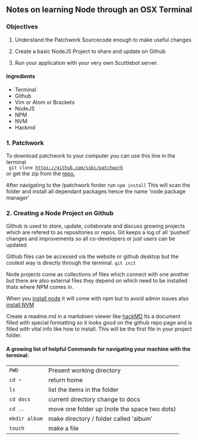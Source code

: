<h2> Notes on learning Node through an OSX Terminal</h2>
<h3>Objectives</h3>

1. Understand the Patchwork Sourcecode enough to make useful changes
1. Create a basic NodeJS Project to share and update on Github

1. Run your application with your very own Scuttlebot server.

<h4>Ingredients</h4>

* Terminal
* Github
* Vim or Atom or Brackets
* NodeJS
* NPM
* NVM
* Hackmd

<h3>1. Patchwork </h3> 

To download patchwork to your computer you can use this line in the terminal  
<code> git clone https://github.com/ssbc/patchwork </code>
or get the zip from the [repo.](https://github.com/ssbc/patchwork)  

After navigating to the /patchwork forder run 
`npm install`
This will scan the folder and install all dependant packages hence the name 'node package manager'



<h3> 2. Creating a Node Project on Github </h3>

Github is used to store, update, collaborate and discuss growing projects which are refered to as repositories or repos. Git keeps a log of all 'pushed' changes and improvements so all co-developers or just users can be updated. 

Github files can be accessed via the website or github desktop but the coolest way is directly through the terminal. `git init`


Node projects come as collections of files which connect with one another but there are also external files they depend on which need to be installed  thats where NPM comes in. 

When you [install node](https://nodejs.org/en/) it will come with npm but to avoid admin issues also [install NVM](https://github.com/creationix/nvm) 

Create a readme.md in a markdown viewer like [hackMD](hackMD.io) 
Its a document filled with special formatting so it looks good on the github repo page and is filled with vital info like how to install. This will be the first file in your project folder.




<h4>A growing list of helpful Commands for navigating your machine with the terminal:</h4>

|||
|---|---|
|`PWD` | Present working directory|
|`cd ~` |return home |
|`ls` | list the items in the folder |
|`cd docs` | current directory change to docs |
|`cd ..` | move one folder up (note the space two dots)|
|`mkdir album` | make directory / folder called 'album'|
|`touch` | make a file |








